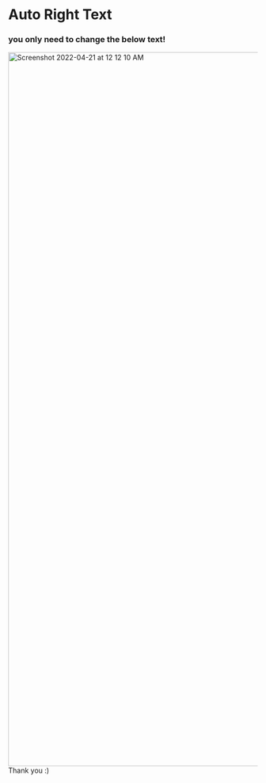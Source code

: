 # Auto Right Text

### you only need to change the below text!
<img width="1440" alt="Screenshot 2022-04-21 at 12 12 10 AM" src="https://user-images.githubusercontent.com/88212870/164301470-04d2e700-1c14-4edb-b558-1c1975c84d66.png">
Thank you :)
